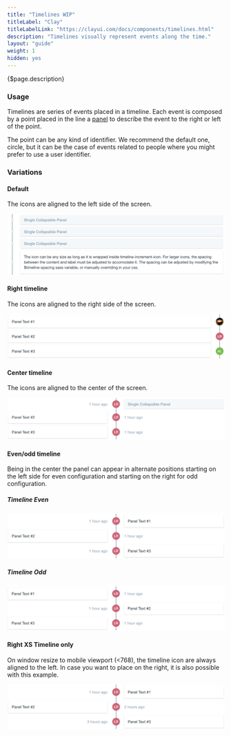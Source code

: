 ```yaml
---
title: "Timelines WIP"
titleLabel: "Clay"
titleLabelLink: "https://clayui.com/docs/components/timelines.html"
description: "Timelines visually represent events along the time."
layout: "guide"
weight: 1
hidden: yes
---
```


<div class="page-description">{$page.description}</div>

### Usage

Timelines are series of events placed in a timeline. Each event is composed by a point placed in the line a [panel](./panel.html) to describe the event to the right or left of the point.

The point can be any kind of identifier. We recommend the default one, circle, but it can be the case of events related to people where you might prefer to use a user identifier.

### Variations

#### Default

The icons are aligned to the left side of the screen.

![default timeline left aligned](../../../images/timelineDefault.png)

#### Right timeline

The icons are aligned to the right side of the screen.

![timeline right aligned](../../../images/timelineRight.png)

#### Center timeline

The icons are aligned to the center of the screen.

![timeline center aligned](../../../images/timelineCenter.png)

#### Even/odd timeline

Being in the center the panel can appear in alternate positions starting on the left side for even configuration and starting on the right for odd configuration.

##### **Timeline Even**
![timeline center aligned even order](../../../images/timelineCenterEven.png)

##### **Timeline Odd**
![timeline center aligned odd order](../../../images/timelineCenterOdd.png)


#### Right XS Timeline only

On window resize to mobile viewport (<768), the timeline icon are always aligned to the left. In case you want to place on the right, it is also possible with this example.

![timeline right aligned extra small ](../../../images/timelineCenterRightXSOnly.png)
